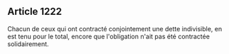 Article 1222
----
Chacun de ceux qui ont contracté conjointement une dette indivisible, en est
tenu pour le total, encore que l'obligation n'ait pas été contractée
solidairement.
